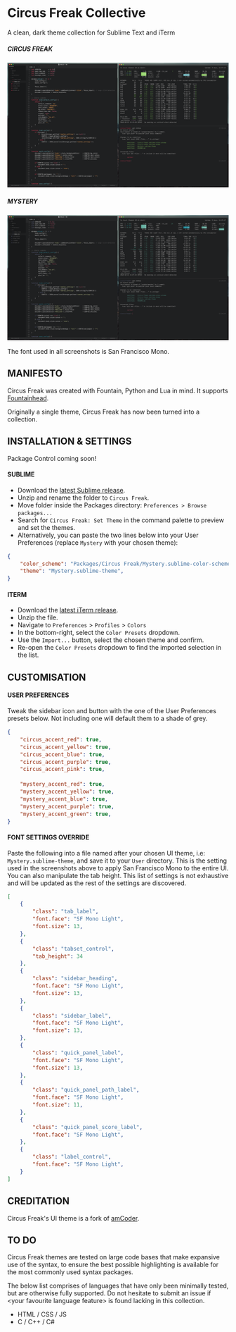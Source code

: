 # Circus Freak Collective
A clean, dark theme collection for Sublime Text and iTerm

##### CIRCUS FREAK
![](screenshots/freak_iterm.png)

##### MYSTERY
![](screenshots/mystery_iterm.png)

The font used in all screenshots is San Francisco Mono.

## MANIFESTO
Circus Freak was created with Fountain, Python and Lua in mind.  It supports [Fountainhead](https://packagecontrol.io/packages/Fountainhead).

Originally a single theme, Circus Freak has now been turned into a collection.

## INSTALLATION & SETTINGS
Package Control coming soon!

#### SUBLIME
+ Download the [latest Sublime release](https://github.com/qxoko/circusfreak/releases).
+ Unzip and rename the folder to `Circus Freak`.
+ Move folder inside the Packages directory: `Preferences > Browse packages...`
+ Search for `Circus Freak: Set Theme` in the command palette to preview and set the themes.
+ Alternatively, you can paste the two lines below into your User Preferences (replace `Mystery` with your chosen theme):

```json
{
	"color_scheme": "Packages/Circus Freak/Mystery.sublime-color-scheme",
	"theme": "Mystery.sublime-theme",
}
```

#### ITERM
+ Download the [latest iTerm release](https://github.com/qxoko/circusfreak/releases).
+ Unzip the file.
+ Navigate to `Preferences` > `Profiles` > `Colors`
+ In the bottom-right, select the `Color Presets` dropdown.
+ Use the `Import...` button, select the chosen theme and confirm.
+ Re-open the `Color Presets` dropdown to find the imported selection in the list.

## CUSTOMISATION
#### USER PREFERENCES
Tweak the sidebar icon and button with the one of the User Preferences presets below.  Not including one will default them to a shade of grey.

```json
{
	"circus_accent_red": true,
	"circus_accent_yellow": true,
	"circus_accent_blue": true,
	"circus_accent_purple": true,
	"circus_accent_pink": true,

	"mystery_accent_red": true,
	"mystery_accent_yellow": true,
	"mystery_accent_blue": true,
	"mystery_accent_purple": true,
	"mystery_accent_green": true,
}
```

#### FONT SETTINGS OVERRIDE
Paste the following into a file named after your chosen UI theme, i.e: `Mystery.sublime-theme`, and save it to your `User` directory.  This is the setting used in the screenshots above to apply San Francisco Mono to the entire UI.  You can also manipulate the tab height.  This list of settings is not exhaustive and will be updated as the rest of the settings are discovered.

```json
[
	{
		"class": "tab_label",
		"font.face": "SF Mono Light",
		"font.size": 13,
	},
	{
		"class": "tabset_control",
		"tab_height": 34
	},
	{
		"class": "sidebar_heading",
		"font.face": "SF Mono Light",
		"font.size": 13,
	},
	{
		"class": "sidebar_label",
		"font.face": "SF Mono Light",
		"font.size": 13,
	},
	{
		"class": "quick_panel_label",
		"font.face": "SF Mono Light",
		"font.size": 13,
	},
	{
		"class": "quick_panel_path_label",
		"font.face": "SF Mono Light",
		"font.size": 11,
	},
	{
		"class": "quick_panel_score_label",
		"font.face": "SF Mono Light",
	},
	{
		"class": "label_control",
		"font.face": "SF Mono Light",
	}
]
```

## CREDITATION
Circus Freak's UI theme is a fork of [amCoder](https://packagecontrol.io/packages/Theme%20-%20amCoder).

## TO DO
Circus Freak themes are tested on large code bases that make expansive use of the syntax, to ensure the best possible highlighting is available for the most commonly used syntax packages.

The below list comprises of languages that have only been minimally tested, but are otherwise fully supported.  Do not hesitate to submit an issue if \<your favourite language feature\> is found lacking in this collection.

+ HTML / CSS / JS
+ C / C++ / C#